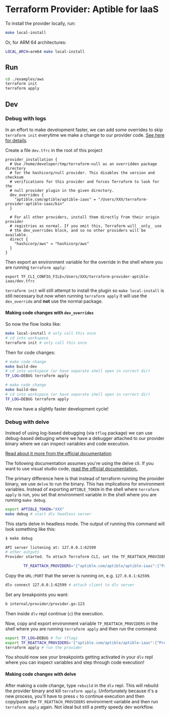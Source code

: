# Terraform Provider: Aptible for IaaS

To install the provider locally, run:

```bash
make local-install
```

Or, for ARM 64 architectures:

```bash
LOCAL_ARCH=arm64 make local-install
```

## Run

```bash
cd ./examples/aws
terraform init
terraform apply
```

## Dev

### Debug with logs

In an effort to make development faster, we can add some overrides to skip
`terraform init` everytime we make a change to our provider code.  [See here
for details](https://www.terraform.io/cli/config/config-file#development-overrides-for-provider-developers).

Create a file `dev.tfrc` in the root of this project

```
provider_installation {
  # Use /home/developer/tmp/terraform-null as an overridden package directory
  # for the hashicorp/null provider. This disables the version and checksum
  # verifications for this provider and forces Terraform to look for the
  # null provider plugin in the given directory.
  dev_overrides {
    "aptible.com/aptible/aptible-iaas" = "/Users/XXX/terraform-provider-aptible-iaas/bin"
  }

  # For all other providers, install them directly from their origin provider
  # registries as normal. If you omit this, Terraform will _only_ use
  # the dev_overrides block, and so no other providers will be available.
  direct {
    "hashicorp/aws" = "hashicorp/aws"
  }
}
```

Then export an environment variable for the override in the shell where you are
running `terraform apply`:

```
export TF_CLI_CONFIG_FILE=/Users/XXX/terraform-provider-aptible-iaas/dev.tfrc
```

`terraform init` will still attempt to install the plugin so `make
local-install` is still necessary but now when running `terraform apply` it
will use the `dev_override` and **not** use the normal package.

#### Making code changes with `dev_overrides`

So now the flow looks like:

```bash
make local-install # only call this once
# cd into workspace
terraform init # only call this once
```

Then for code changes:

```bash
# make code change
make build-dev
# cd into workspace (or have separate shell open in correct dir)
TF_LOG=DEBUG terraform apply

# make code change
make build-dev
# cd into workspace (or have separate shell open in correct dir)
TF_LOG=DEBUG terraform apply
```

We now have a slightly faster development cycle!

### Debug with delve

Instead of using log-based debugging (via `tflog` package) we can use
debug-based debuging where we have a debugger attached to our provider binary
where we can inspect variables and code execution.

[Read about it more from the official
documentation](https://www.terraform.io/plugin/debugging#debugger-based-debugging)

The following documentation assumes you're using the delve cli.  If you want to
use visual studio code, [read the official
documentation.](https://www.terraform.io/plugin/debugging#visual-studio-code)

The primary difference here is that instead of terraform running the provider
binary, we use `delve` to run the binary.  This has implications for
environment variables.  Instead of exporting `APTIBLE_TOKEN` in the shell where
`terraform apply` is run, you set that environment variable in the shell where
you are running `make debug`.

```bash
export APTIBLE_TOKEN="XXX"
make debug # start dlv headless server
```

This starts delve in headless mode.  The output of running this command will
look something like this:

```bash
$ make debug

API server listening at: 127.0.0.1:62599
# other outputs
Provider started. To attach Terraform CLI, set the TF_REATTACH_PROVIDERS environment variable with the following:

        TF_REATTACH_PROVIDERS='{"aptible.com/aptible/aptible-iaas":{"Protocol":"grpc","ProtocolVersion":6,"Pid":81791,"Test":true,"Addr":{"Network":"unix","String":"/var/folders/tr/86hx1jnj6f19nd3311mgs8340000gn/T/plugin3699290919"}}}'
```

Copy the `URL:PORT` that the server is running on, e.g. `127.0.0.1:62599`.

```bash
dlv connect 127.0.0.1:62599 # attach client to dlv server
```

Set any breakpoints you want:

```bash
b internal/provider/provider.go:123
```

Then inside `dlv` repl continue (`c`) the execution.

Now, copy and export environment variable `TF_REATTACH_PROVIDERS` in the shell where you are
running `terraform apply` and then run the command:

```bash
export TF_LOG=DEBUG # for tflogs
export TF_REATTACH_PROVIDERS='{"aptible.com/aptible/aptible-iaas":{"Protocol":"grpc","ProtocolVersion":6,"Pid":81791,"Test":true,"Addr":{"Network":"unix","String":"/var/folders/tr/86hx1jnj6f19nd3311mgs8340000gn/T/plugin3699290919"}}}'
terraform apply # run the provider
```

You should now see your breakpoints getting activated in your `dlv` repl where
you can inspect variables and step through code execution!

#### Making code changes with delve

After making a code change, type `rebuild` in the `dlv` repl.  This will rebuild
the provider binary and kill `terraform apply`.  Unfortunately because it's a
new process, you'll have to press `c` to continue execution and then copy/paste
the `TF_REATTACH_PROVIDERS` environment variable and then run `terraform apply`
again.  Not ideal but still a pretty speedy dev workflow.
